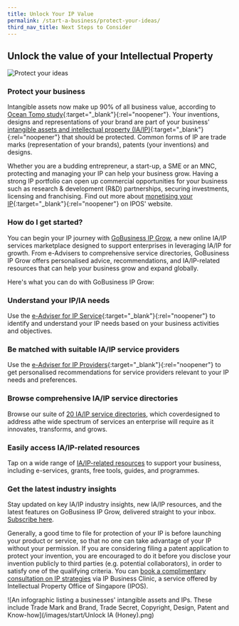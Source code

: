 ```yaml
---
title: Unlock Your IP Value
permalink: /start-a-business/protect-your-ideas/
third_nav_title: Next Steps to Consider
---
```


## Unlock the value of your Intellectual Property

![Protect your ideas](/images/start/StartSJ_StartSJ_TrademarksIP.jpg)

### Protect your business

Intangible assets now make up 90% of all business value, according to [Ocean Tomo study](https://oceantomo.com/intangible-asset-market-value-study/
){:target="_blank"}{:rel="noopener"}. Your inventions, designs and representations of your brand are part of your business’ [intangible assets and intellectual property (IA/IP)](https://www.ipos.gov.sg/about-ip){:target="_blank"}{:rel="noopener"} that should be protected. Common forms of IP are trade marks (representation of your brands), patents (your inventions) and designs.

Whether you are a budding entrepreneur, a start-up, a SME or an MNC, protecting and managing your IP can help your business grow. Having a strong IP portfolio can open up commercial opportunities for your business such as research & development (R&D) partnerships, securing investments, licensing and franchising. Find out more about [monetising your IP](https://www.ipos.gov.sg/manage-ip/monetise-ip){:target="_blank"}{:rel="noopener"} on IPOS' website.

### How do I get started?

You can begin your IP journey with [GoBusiness IP Grow](/intellectual-property/ip-grow/?src=start_nextstep_ip), a new online IA/IP services marketplace designed to support enterprises in leveraging IA/IP for growth. From e-Advisers to comprehensive service directories, GoBusiness IP Grow offers personalised advice, recommendations, and IA/IP-related resources that can help your business grow and expand globally.

Here's what you can do with GoBusiness IP Grow:

### Understand your IP/IA needs

Use the [e-Adviser for IP Service](https://eadviser.gobusiness.gov.sg/ipservice/?src=start_nextstep_ip){:target="_blank"}{:rel="noopener"} to identify and understand your IP needs based on your business activities and objectives.

### Be matched with suitable IA/IP service providers

Use the [e-Adviser for IP Providers](https://eadviser.gobusiness.gov.sg/ipserviceprovider/?src=start_nextstep_ip){:target="_blank"}{:rel="noopener"} to get personalised recommendations for service providers relevant to your IP needs and preferences.

### Browse comprehensive IA/IP service directories

Browse our suite of [20 IA/IP service directories](/intellectual-property/ip-grow/types-of-ia-ip-services/?src=start_nextstep_ip), which coverdesigned to address athe wide spectrum of services an enterprise will require as it innovates, transforms, and grows.  

### Easily access IA/IP-related resources

Tap on a wide range of [IA/IP-related resources](/intellectual-property/ip-grow/resources/?src=start_nextstep_ip) to support your business, including e-services, grants, free tools, guides, and programmes.

### Get the latest industry insights

Stay updated on key IA/IP industry insights, new IA/IP resources, and the latest features on GoBusiness IP Grow, delivered straight to your inbox. [Subscribe here](_blank).

Generally, a good time to file for protection of your IP is before launching your product or service, so that no one can take advantage of your IP without your permission. If you are considering filing a patent application to protect your invention, you are encouraged to do it before you disclose your invention publicly to third parties (e.g. potential collaborators), in order to satisfy one of the qualifying criteria. You can [book a complimentary consultation on IP strategies](https://www.ipos.gov.sg/eservices/ip-clinics) via IP Business Clinic, a service offered by Intellectual Property Office of Singapore (IPOS).


![An infographic listing a businesses' intangible assets and IPs. These include Trade Mark and Brand, Trade Secret, Copyright, Design, Patent and Know-how](/images/start/Unlock IA (Honey).png)
